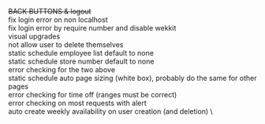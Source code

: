 ~~BACK BUTTONS & logout~~ \
fix login error on non localhost \
fix login error by require number and disable wekkit \
visual upgrades \
not allow user to delete themselves \
static schedule employee list default to none \
static schedule store number default to none \
error checking for the two above \
static schedule auto page sizing (white box), probably do the same for other pages \
error checking for time off (ranges must be correct) \
error checking on most requests with alert\
auto create weekly availability on user creation (and deletion) \
